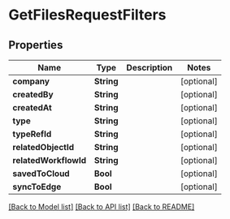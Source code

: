 # GetFilesRequestFilters

## Properties
Name | Type | Description | Notes
------------ | ------------- | ------------- | -------------
**company** | **String** |  | [optional] 
**createdBy** | **String** |  | [optional] 
**createdAt** | **String** |  | [optional] 
**type** | **String** |  | [optional] 
**typeRefId** | **String** |  | [optional] 
**relatedObjectId** | **String** |  | [optional] 
**relatedWorkflowId** | **String** |  | [optional] 
**savedToCloud** | **Bool** |  | [optional] 
**syncToEdge** | **Bool** |  | [optional] 

[[Back to Model list]](../README.md#documentation-for-models) [[Back to API list]](../README.md#documentation-for-api-endpoints) [[Back to README]](../README.md)


